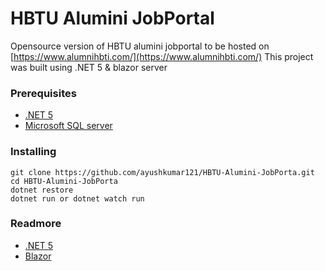 # HBTU Alumini JobPortal

Opensource version of HBTU alumini jobportal to be hosted on [https://www.alumnihbti.com/](https://www.alumnihbti.com/)
This project was built using .NET 5 & blazor server

### Prerequisites

* [.NET 5](https://dotnet.microsoft.com/)
* [Microsoft SQL server](https://www.microsoft.com/en-in/sql-server/sql-server-downloads)

### Installing

```
git clone https://github.com/ayushkumar121/HBTU-Alumini-JobPorta.git
cd HBTU-Alumini-JobPorta
dotnet restore
dotnet run or dotnet watch run
```

### Readmore
* [.NET 5](https://dotnet.microsoft.com/)
* [Blazor](https://docs.microsoft.com/en-us/aspnet/core/blazor/?view=aspnetcore-5.0)
